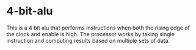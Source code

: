 # 4-bit-alu
This is a 4 bit alu that performs instructions when both the rising edge of the clock and enable is high. The processor works by taking single instruction and computing results based on multiple sets of data. 
